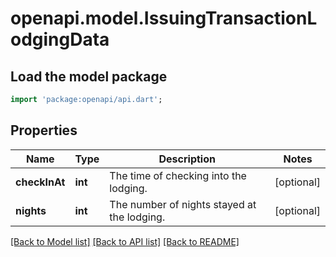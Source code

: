 # openapi.model.IssuingTransactionLodgingData

## Load the model package
```dart
import 'package:openapi/api.dart';
```

## Properties
Name | Type | Description | Notes
------------ | ------------- | ------------- | -------------
**checkInAt** | **int** | The time of checking into the lodging. | [optional] 
**nights** | **int** | The number of nights stayed at the lodging. | [optional] 

[[Back to Model list]](../README.md#documentation-for-models) [[Back to API list]](../README.md#documentation-for-api-endpoints) [[Back to README]](../README.md)


